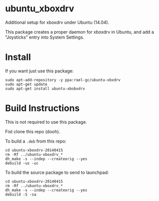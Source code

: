 ubuntu_xboxdrv
==============

Additional setup for xboxdrv under Ubuntu (14.04).

This package creates a proper daemon for xboxdrv in Ubuntu, and add a "Joysticks" entry into System Settings.

# Install

If you want just use this package:

```term
sudo apt-add-repository -y ppa:rael-gc/ubuntu-xbxdrv
sudo apt-get update
sudo apt-get install ubuntu-xbobxdrv
```

# Build Instructions

This is not required to use this package.

Fist clone this repo (dooh).

To build a `.deb` from this repo:

```term
cd ubuntu-xboxdrv-20140415
rm -Rf ../ubuntu-xboxdrv_*
dh_make -s --indep --createorig --yes
debuild -us -uc
```

To build the source package to send to launchpad:

```term
cd ubuntu-xboxdrv-20140415
rm -Rf ../ubuntu-xboxdrv_*
dh_make -s --indep --createorig --yes
debuild -S -sa
```
